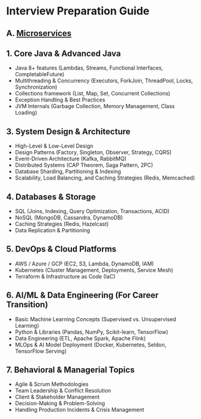 # Interview Preparation Guide
## A. [Microservices](./MICROSERVICES/MiICROSERVICES_ALL_BASICS.md)
## 1. Core Java & Advanced Java
- Java 8+ features (Lambdas, Streams, Functional Interfaces, CompletableFuture)
- Multithreading & Concurrency (Executors, ForkJoin, ThreadPool, Locks, Synchronization)
- Collections framework (List, Map, Set, Concurrent Collections)
- Exception Handling & Best Practices
- JVM Internals (Garbage Collection, Memory Management, Class Loading)

## 3. System Design & Architecture
- High-Level & Low-Level Design
- Design Patterns (Factory, Singleton, Observer, Strategy, CQRS)
- Event-Driven Architecture (Kafka, RabbitMQ)
- Distributed Systems (CAP Theorem, Saga Pattern, 2PC)
- Database Sharding, Partitioning & Indexing
- Scalability, Load Balancing, and Caching Strategies (Redis, Memcached)

## 4. Databases & Storage
- SQL (Joins, Indexing, Query Optimization, Transactions, ACID)
- NoSQL (MongoDB, Cassandra, DynamoDB)
- Caching Strategies (Redis, Hazelcast)
- Data Replication & Partitioning

## 5. DevOps & Cloud Platforms
- AWS / Azure / GCP (EC2, S3, Lambda, DynamoDB, IAM)
- Kubernetes (Cluster Management, Deployments, Service Mesh)
- Terraform & Infrastructure as Code (IaC)

## 6. AI/ML & Data Engineering (For Career Transition)
- Basic Machine Learning Concepts (Supervised vs. Unsupervised Learning)
- Python & Libraries (Pandas, NumPy, Scikit-learn, TensorFlow)
- Data Engineering (ETL, Apache Spark, Apache Flink)
- MLOps & AI Model Deployment (Docker, Kubernetes, Seldon, TensorFlow Serving)

## 7. Behavioral & Managerial Topics
- Agile & Scrum Methodologies
- Team Leadership & Conflict Resolution
- Client & Stakeholder Management
- Decision-Making & Problem-Solving
- Handling Production Incidents & Crisis Management






